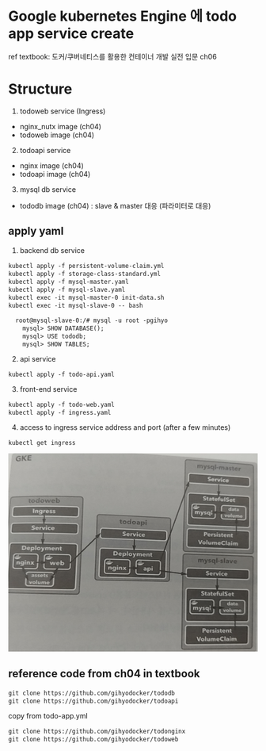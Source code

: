 # Google kubernetes Engine 에 todo app service create
ref textbook: 도커/쿠버네티스를 활용한 컨테이너 개발 실전 입문 ch06


# Structure

1) todoweb service (Ingress)

- nginx_nutx image (ch04)
- todoweb image (ch04)


2) todoapi service

- nginx image (ch04)
- todoapi image (ch04)


3) mysql db service

- tododb image (ch04)
  : slave & master 대응 (파라미터로 대응)


## apply yaml 

1) backend db service 
```
kubectl apply -f persistent-volume-claim.yml
kubectl apply -f storage-class-standard.yml
kubectl apply -f mysql-master.yaml
kubectl apply -f mysql-slave.yaml
kubectl exec -it mysql-master-0 init-data.sh
kubectl exec -it mysql-slave-0 -- bash
```
```
  root@mysql-slave-0:/# mysql -u root -pgihyo 
    mysql> SHOW DATABASE();
    mysql> USE tododb;
    mysql> SHOW TABLES;

```

2) api service
```
kubectl apply -f todo-api.yaml
```

3) front-end service
```
kubectl apply -f todo-web.yaml
kubectl apply -f ingress.yaml
```
4) access to ingress service address and port (after a few minutes)
```
kubectl get ingress
```

<img src="./todoapp-GKE.png"  width="600" height="400">



## reference code from ch04 in textbook
```
git clone https://github.com/gihyodocker/tododb
git clone https://github.com/gihyodocker/todoapi
```
copy from todo-app.yml
```
git clone https://github.com/gihyodocker/todonginx
git clone https://github.com/gihyodocker/todoweb
```

